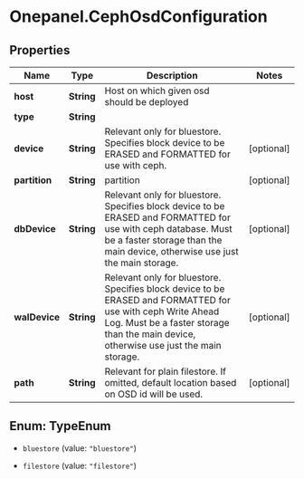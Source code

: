# Onepanel.CephOsdConfiguration

## Properties
Name | Type | Description | Notes
------------ | ------------- | ------------- | -------------
**host** | **String** | Host on which given osd should be deployed | 
**type** | **String** |  | 
**device** | **String** | Relevant only for bluestore. Specifies block device to be ERASED and FORMATTED for use with ceph. | [optional] 
**partition** | **String** | partition | [optional] 
**dbDevice** | **String** | Relevant only for bluestore. Specifies block device to be ERASED and FORMATTED for use with ceph database. Must be a faster storage than the main device, otherwise use just the main storage.  | [optional] 
**walDevice** | **String** | Relevant only for bluestore. Specifies block device to be ERASED and FORMATTED for use with ceph Write Ahead Log. Must be a faster storage than the main device, otherwise use just the main storage.  | [optional] 
**path** | **String** | Relevant for plain filestore. If omitted, default location based on OSD id will be used. | [optional] 


<a name="TypeEnum"></a>
## Enum: TypeEnum


* `bluestore` (value: `"bluestore"`)

* `filestore` (value: `"filestore"`)




